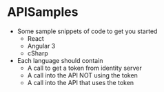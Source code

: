 # APISamples
- Some sample snippets of code to get you started
  - React
  - Angular 3
  - cSharp
- Each language should contain
  - A call to get a token from identity server
  - A call into the API NOT using the token
  - A call into the API that uses the token
